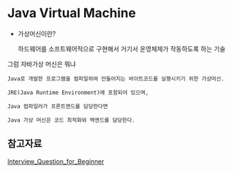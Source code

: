 # Java Virtual Machine

- 가상머신이란?

  하드웨어를 소프트웨어적으로 구현해서 거기서 운영체제가 작동하도록 하는 기술

그럼 자바가상 머신은 뭐냐

    Java로 개발한 프로그램을 컴파일하여 만들어지는 바이트코드를 실행시키기 위한 가상머신.

    JRE(Java Runtime Environment)에 포함되어 있으며,

    Java 컴파일러가 프론트엔드를 담당한다면

    Java 가상 머신은 코드 최적화와 백엔드를 담당한다.

## 참고자료

[Interview_Question_for_Beginner](https://asfirstalways.tistory.com/158)
